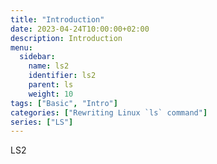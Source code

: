 ```yaml
---
title: "Introduction"
date: 2023-04-24T10:00:00+02:00
description: Introduction
menu:
  sidebar:
    name: ls2
    identifier: ls2
    parent: ls
    weight: 10
tags: ["Basic", "Intro"]
categories: ["Rewriting Linux `ls` command"]
series: ["LS"]
---
```


LS2
